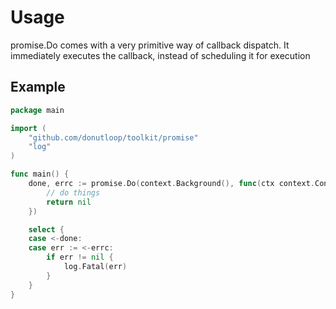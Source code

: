 # Usage

promise.Do comes with a very primitive way of callback dispatch. It
immediately executes the callback, instead of scheduling it for execution

## Example 
```go 
package main 

import (
	"github.com/donutloop/toolkit/promise"
	"log"
)

func main() {
	done, errc := promise.Do(context.Background(), func(ctx context.Context) error {
		// do things
		return nil
	})

	select {
	case <-done:
	case err := <-errc:
		if err != nil {
			log.Fatal(err)
		}
	}
}
```